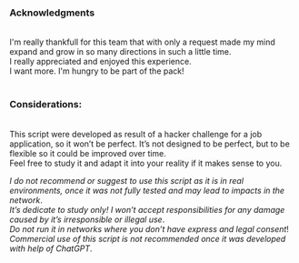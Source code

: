 <h3>Acknowledgments</h3><br>
I'm really thankfull for this team that with only a request made my mind expand and grow in so many directions in such a little time.<br>
I really appreciated and enjoyed this experience.<br>
I want more. I'm hungry to be part of the pack!<br><br>

<h3>Considerations:</h3><br>
This script were developed as result of a hacker challenge for a job application, so it won’t be perfect. It’s not designed to be perfect, but to be flexible so it could be improved over time.<br>
Feel free to study it and adapt it into your reality if it makes sense to you.<br>

*I do not recommend or suggest to use this script as it is in real environments, once it was not fully tested and may lead to impacts in the network*.<br>
*It’s dedicate to study only! I won’t accept responsibilities for any damage caused by it’s irresponsible or illegal use*.<br>
*Do not run it in networks where you don’t have express and legal consent*!<br>
*Commercial use of this script is not recommended once it was developed with help of ChatGPT*.<br>
